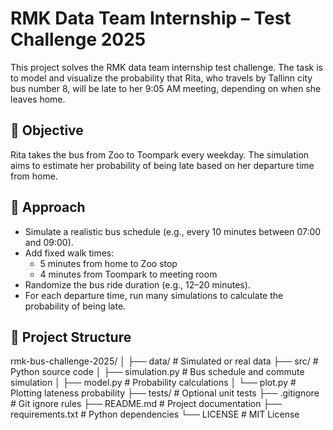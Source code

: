 # RMK Data Team Internship – Test Challenge 2025

This project solves the RMK data team internship test challenge. The task is to model and visualize the probability that Rita, who travels by Tallinn city bus number 8, will be late to her 9:05 AM meeting, depending on when she leaves home.

## 🚀 Objective

Rita takes the bus from Zoo to Toompark every weekday. The simulation aims to estimate her probability of being late based on her departure time from home.

## 🧠 Approach

- Simulate a realistic bus schedule (e.g., every 10 minutes between 07:00 and 09:00).
- Add fixed walk times:
  - 5 minutes from home to Zoo stop
  - 4 minutes from Toompark to meeting room
- Randomize the bus ride duration (e.g., 12–20 minutes).
- For each departure time, run many simulations to calculate the probability of being late.

## 📁 Project Structure

rmk-bus-challenge-2025/
│
├── data/ # Simulated or real data
├── src/ # Python source code
│ ├── simulation.py # Bus schedule and commute simulation
│ ├── model.py # Probability calculations
│ └── plot.py # Plotting lateness probability
├── tests/ # Optional unit tests
├── .gitignore # Git ignore rules
├── README.md # Project documentation
├── requirements.txt # Python dependencies
└── LICENSE # MIT License